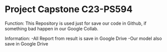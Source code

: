 # Project Capstone C23-PS594

Function:
This Repository is used just for save our code in Github, if something bad happen in our Google Collab.

Information:
-All Report from result is save in Google Drive
-Our model also save in Google Drive

